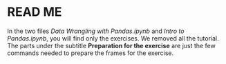 # READ ME

In the two files *Data Wrangling with Pandas.ipynb* and *Intro to Pandas.ipynb*, you will find only the exercises. We removed all the tutorial. The parts under the subtitle **Preparation for the exercise** are just the few commands needed to prepare the frames for the exercise.
